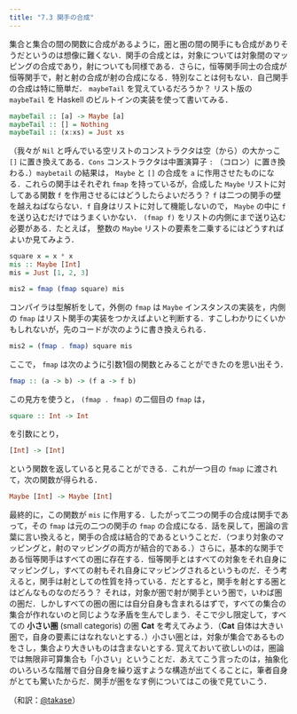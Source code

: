 ```yaml
---
title: "7.3 関手の合成"
---
```


集合と集合の間の関数に合成があるように，圏と圏の間の関手にも合成がありそうだというのは想像に難くない．関手の合成とは，対象については対象間のマッピングの合成であり，射についても同様である．さらに，恒等関手同士の合成が恒等関手で，射と射の合成が射の合成になる．特別なことは何もない．自己関手の合成は特に簡単だ． `maybeTail` を覚えているだろうか？ リスト版の `maybeTail` を Haskell のビルトインの実装を使って書いてみる．

```haskell
maybeTail :: [a] -> Maybe [a]
maybeTail :: [] = Nothing
maybeTail :: (x:xs) = Just xs
```

（我々が `Nil` と呼んでいる空リストのコンストラクタは空（から）の大かっこ `[]` に置き換えてある．`Cons` コンストラクタは中置演算子 `:` （コロン）に置き換わる．）`maybetail` の結果は， `Maybe` と `[]` の合成を `a` に作用させたものになる．これらの関手はそれぞれ `fmap` を持っているが，合成した `Maybe` リストに対してある関数 `f` を作用させるにはどうしたらよいだろう？  `f` は二つの関手の壁を越えねばならない．`f` 自身はリストに対して機能しないので， `Maybe` の中に `f` を送り込むだけではうまくいかない． `(fmap f)` をリストの内側にまで送り込む必要がある．たとえば， 整数の `Maybe` リストの要素を二乗するにはどうすればよいか見てみよう．

```haskell
square x = x * x
mis :: Maybe [Int]
mis = Just [1, 2, 3]

mis2 = fmap (fmap square) mis
```

コンパイラは型解析をして，外側の `fmap` は `Maybe` インスタンスの実装を，内側の `fmap` はリスト関手の実装をつかえばよいと判断する．すこしわかりにくいかもしれないが，先のコードが次のように書き換えられる．

```haskell
mis2 = (fmap . fmap) square mis
```

ここで， `fmap` は次のように引数1個の関数とみることができたのを思い出そう．

```haskell
fmap :: (a -> b) -> (f a -> f b)
```

この見方を使うと， `(fmap . fmap)` の二個目の `fmap` は，

```haskell
square :: Int -> Int
```

を引数にとり，

```haskell
[Int] -> [Int]
```

という関数を返していると見ることができる．これが一つ目の `fmap` に渡されて，次の関数が得られる．

```haskell
Maybe [Int] -> Maybe [Int]
```

最終的に，この関数が `mis` に作用する．したがって二つの関手の合成は関手であって，その `fmap` は元の二つの関手の `fmap` の合成になる．話を戻して，圏論の言葉に言い換えると，関手の合成は結合的であるということだ．（つまり対象のマッピングと，射のマッピングの両方が結合的である．）さらに，基本的な関手である恒等関手はすべての圏に存在する．恒等関手とはすべての対象をそれ自身にマッピングし，すべての射もそれ自身にマッピングされるというものだ．そう考えると，関手は射としての性質を持っている．だとすると，関手を射とする圏とはどんなものなのだろう？ それは，対象が圏で射が関手という圏で，いわば圏の圏だ．しかしすべての圏の圏には自分自身も含まれるはずで，すべての集合の集合が作れないのと同じような矛盾を生んでしまう．そこで少し限定して，すべての **小さい圏** (small categoris) の圏 $\mathbf{Cat}$ を考えてみよう．（$\mathbf{Cat}$ 自体は大きい圏で，自身の要素にはなれないとする．）小さい圏とは，対象が集合であるものをさし，集合より大きいものは含まないとする. 覚えておいて欲しいのは，圏論では無限非可算集合も「小さい」ということだ．あえてこう言ったのは，抽象化のいろいろな階層で自分自身を繰り返すような構造が出てくることに，筆者自身がとても驚いたからだ．関手が圏をなす例についてはこの後で見ていこう．

（和訳：[@takase](https://zenn.dev/takase)）